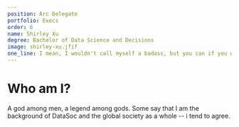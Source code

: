 ```yaml
---
position: Arc Delegate
portfolio: Execs
order: 6
name: Shirley Xu
degree: Bachelor of Data Science and Decisions
image: shirley-xu.jfif
one_line: I mean, I wouldn't call myself a badass, but you can if you want to.
---
```

                    
# Who am I?

A god among men, a legend among gods. Some say that I am the background of DataSoc and the global society as a whole -- i tend to agree.
